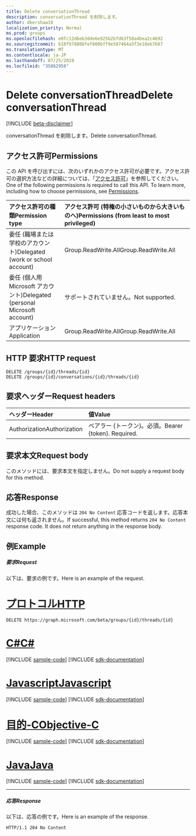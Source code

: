 ```yaml
---
title: Delete conversationThread
description: conversationThread を削除します。
author: dkershaw10
localization_priority: Normal
ms.prod: groups
ms.openlocfilehash: e0fc12d6eb3dde6e925b2bfd63f58a4bea2c4692
ms.sourcegitcommit: b18f978808fef800bff9e587464a5f3e18eb7687
ms.translationtype: MT
ms.contentlocale: ja-JP
ms.lasthandoff: 07/25/2019
ms.locfileid: "35862958"
---
```

# <a name="delete-conversationthread"></a><span data-ttu-id="87934-103">Delete conversationThread</span><span class="sxs-lookup"><span data-stu-id="87934-103">Delete conversationThread</span></span>

[!INCLUDE [beta-disclaimer](../../includes/beta-disclaimer.md)]

<span data-ttu-id="87934-104">conversationThread を削除します。</span><span class="sxs-lookup"><span data-stu-id="87934-104">Delete conversationThread.</span></span>
## <a name="permissions"></a><span data-ttu-id="87934-105">アクセス許可</span><span class="sxs-lookup"><span data-stu-id="87934-105">Permissions</span></span>
<span data-ttu-id="87934-p101">この API を呼び出すには、次のいずれかのアクセス許可が必要です。アクセス許可の選択方法などの詳細については、「[アクセス許可](/graph/permissions-reference)」を参照してください。</span><span class="sxs-lookup"><span data-stu-id="87934-p101">One of the following permissions is required to call this API. To learn more, including how to choose permissions, see [Permissions](/graph/permissions-reference).</span></span>

|<span data-ttu-id="87934-108">アクセス許可の種類</span><span class="sxs-lookup"><span data-stu-id="87934-108">Permission type</span></span>      | <span data-ttu-id="87934-109">アクセス許可 (特権の小さいものから大きいものへ)</span><span class="sxs-lookup"><span data-stu-id="87934-109">Permissions (from least to most privileged)</span></span>              |
|:--------------------|:---------------------------------------------------------|
|<span data-ttu-id="87934-110">委任 (職場または学校のアカウント)</span><span class="sxs-lookup"><span data-stu-id="87934-110">Delegated (work or school account)</span></span> | <span data-ttu-id="87934-111">Group.ReadWrite.All</span><span class="sxs-lookup"><span data-stu-id="87934-111">Group.ReadWrite.All</span></span>    |
|<span data-ttu-id="87934-112">委任 (個人用 Microsoft アカウント)</span><span class="sxs-lookup"><span data-stu-id="87934-112">Delegated (personal Microsoft account)</span></span> | <span data-ttu-id="87934-113">サポートされていません。</span><span class="sxs-lookup"><span data-stu-id="87934-113">Not supported.</span></span>    |
|<span data-ttu-id="87934-114">アプリケーション</span><span class="sxs-lookup"><span data-stu-id="87934-114">Application</span></span> | <span data-ttu-id="87934-115">Group.ReadWrite.All</span><span class="sxs-lookup"><span data-stu-id="87934-115">Group.ReadWrite.All</span></span> |

## <a name="http-request"></a><span data-ttu-id="87934-116">HTTP 要求</span><span class="sxs-lookup"><span data-stu-id="87934-116">HTTP request</span></span>
<!-- { "blockType": "ignored" } -->
```http
DELETE /groups/{id}/threads/{id}
DELETE /groups/{id}/conversations/{id}/threads/{id}

```
## <a name="request-headers"></a><span data-ttu-id="87934-117">要求ヘッダー</span><span class="sxs-lookup"><span data-stu-id="87934-117">Request headers</span></span>
| <span data-ttu-id="87934-118">ヘッダー</span><span class="sxs-lookup"><span data-stu-id="87934-118">Header</span></span>       | <span data-ttu-id="87934-119">値</span><span class="sxs-lookup"><span data-stu-id="87934-119">Value</span></span> |
|:---------------|:--------|
| <span data-ttu-id="87934-120">Authorization</span><span class="sxs-lookup"><span data-stu-id="87934-120">Authorization</span></span>  | <span data-ttu-id="87934-p102">ベアラー {トークン}。必須。</span><span class="sxs-lookup"><span data-stu-id="87934-p102">Bearer {token}. Required.</span></span>  |

## <a name="request-body"></a><span data-ttu-id="87934-123">要求本文</span><span class="sxs-lookup"><span data-stu-id="87934-123">Request body</span></span>
<span data-ttu-id="87934-124">このメソッドには、要求本文を指定しません。</span><span class="sxs-lookup"><span data-stu-id="87934-124">Do not supply a request body for this method.</span></span>

## <a name="response"></a><span data-ttu-id="87934-125">応答</span><span class="sxs-lookup"><span data-stu-id="87934-125">Response</span></span>

<span data-ttu-id="87934-p103">成功した場合、このメソッドは `204 No Content` 応答コードを返します。応答本文には何も返されません。</span><span class="sxs-lookup"><span data-stu-id="87934-p103">If successful, this method returns `204 No Content` response code. It does not return anything in the response body.</span></span>

## <a name="example"></a><span data-ttu-id="87934-128">例</span><span class="sxs-lookup"><span data-stu-id="87934-128">Example</span></span>
##### <a name="request"></a><span data-ttu-id="87934-129">要求</span><span class="sxs-lookup"><span data-stu-id="87934-129">Request</span></span>
<span data-ttu-id="87934-130">以下は、要求の例です。</span><span class="sxs-lookup"><span data-stu-id="87934-130">Here is an example of the request.</span></span>

# <a name="httptabhttp"></a>[<span data-ttu-id="87934-131">プロトコル</span><span class="sxs-lookup"><span data-stu-id="87934-131">HTTP</span></span>](#tab/http)
<!-- {
  "blockType": "request",
  "name": "delete_conversationthread"
}-->
```http
DELETE https://graph.microsoft.com/beta/groups/{id}/threads/{id}
```
# <a name="ctabcsharp"></a>[<span data-ttu-id="87934-132">C#</span><span class="sxs-lookup"><span data-stu-id="87934-132">C#</span></span>](#tab/csharp)
[!INCLUDE [sample-code](../includes/snippets/csharp/delete-conversationthread-csharp-snippets.md)]
[!INCLUDE [sdk-documentation](../includes/snippets/snippets-sdk-documentation-link.md)]

# <a name="javascripttabjavascript"></a>[<span data-ttu-id="87934-133">Javascript</span><span class="sxs-lookup"><span data-stu-id="87934-133">Javascript</span></span>](#tab/javascript)
[!INCLUDE [sample-code](../includes/snippets/javascript/delete-conversationthread-javascript-snippets.md)]
[!INCLUDE [sdk-documentation](../includes/snippets/snippets-sdk-documentation-link.md)]

# <a name="objective-ctabobjc"></a>[<span data-ttu-id="87934-134">目的-C</span><span class="sxs-lookup"><span data-stu-id="87934-134">Objective-C</span></span>](#tab/objc)
[!INCLUDE [sample-code](../includes/snippets/objc/delete-conversationthread-objc-snippets.md)]
[!INCLUDE [sdk-documentation](../includes/snippets/snippets-sdk-documentation-link.md)]

# <a name="javatabjava"></a>[<span data-ttu-id="87934-135">Java</span><span class="sxs-lookup"><span data-stu-id="87934-135">Java</span></span>](#tab/java)
[!INCLUDE [sample-code](../includes/snippets/java/delete-conversationthread-java-snippets.md)]
[!INCLUDE [sdk-documentation](../includes/snippets/snippets-sdk-documentation-link.md)]

---

##### <a name="response"></a><span data-ttu-id="87934-136">応答</span><span class="sxs-lookup"><span data-stu-id="87934-136">Response</span></span>
<span data-ttu-id="87934-137">以下は、応答の例です。</span><span class="sxs-lookup"><span data-stu-id="87934-137">Here is an example of the response.</span></span> 
<!-- {
  "blockType": "response",
  "truncated": true
} -->
```http
HTTP/1.1 204 No Content
```

<!-- uuid: 8fcb5dbc-d5aa-4681-8e31-b001d5168d79
2015-10-25 14:57:30 UTC -->
<!--
{
  "type": "#page.annotation",
  "description": "Delete conversationThread",
  "keywords": "",
  "section": "documentation",
  "tocPath": "",
  "suppressions": [
  ]
}
-->
